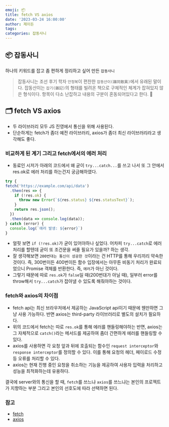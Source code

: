 ```yaml
---
emoji: 📦
title: fetch VS axios
date: '2023-03-24 16:00:00'
author: 제이든
tags:
categories: 잡동사니
---
```


## 📦 잡동사니

하나의 키워드를 잡고 좀 편하게 정리하고 싶어 만든 `잡동사니`<br/>

> 잡동사니는 조선 후기 학자 `안정복`이 편찬한 `잡동산이(雜同散異)`에서 유래된 말이다.
> 잡동산이는 `잡기(雜記)`의 형태를 빌려온 책으로 구체적인 체계가 잡혀있지 않은 형식이다.
> 항목이 다소 난잡하고 내용의 구분이 혼동되어있다고 한다. 🤣

## 🗂️ fetch VS axios

- 두 라이브러리 모두 JS 진영에서 통신을 위해 사용된다.
- 단순하게는 fetch가 좀더 예전 라이브러리, axios가 좀더 최신 라이브러리라고 생각해도 좋다.

### 비교하게 된 계기 그리고 fetch에서의 에러 처리

- 동료인 시저가 아래의 코드에서 왜 굳이 `try...catch...`를 쓰고 나서 또 그 안에서 res.ok로 에러 처리를 하는건지 궁금해하였다.

```js
try {
fetch('https://example.com/api/data')
  .then(res => {
    if (!res.ok) {
      throw new Error(`${res.status} ${res.statusText}`);
    }
    return res.json();
  })
  .then(data => console.log(data));
} catch (error) {
  console.log(`에러 발생: ${error}`)
}
```

- 얼핏 보면 `if (!res.ok)`가 굳이 있어야하나 싶었다. 어차피 `try...catch`로 에러 처리를 할텐데 굳이 또 조건문을 써줄 필요가 있을까? 하는 생각.
- 잘 생각해보면 `200번대는 통신이 성공한 것`이라는 건 HTTP를 통해 우리끼리 약속한 것이다. 즉, 300번이든 400번이든 함수 입장에서는 아무튼 비동기 처리가 완료되었으니 Promise 객체를 반환한다. 즉, `에러`가 아닌 것이다.
- 그렇기 때문에 따로 `res.ok`가 `false`일 때(200번대가 아닐 때), 일부러 error를 throw해서 `try...catch`가 잡아낼 수 있도록 해줘야하는 것이다.

### fetch와 axios의 차이점

- fetch api는 최신 브라우저에서 제공하는 JavaScript api이기 때문에 웬만하면 그냥 사용 가능하다. 반면 axios는 third-party 라이브러리로 별도의 설치가 필요하다.
- 위의 코드에서 fetch는 따로 `res.ok`를 통해 에러를 핸들링해야하는 반면, axios는 그 자체적으로 `catch()`라는 메서드를 제공하여 좀더 간편하게 에러를 핸들링할 수 있다.
- axios를 사용하면 각 요청 앞과 뒤에 호출되는 함수인 `request interceptor`와 `response interceptor`를 정의할 수 있다. 이를 통해 요청의 헤더, 페이로드 수정 등 오류를 처리할 수 있다.
- axios는 현재 진행 중인 요청을 취소하는 기능을 제공하여 사용자 입력을 처리하고 성능을 최적화하는데 유용하다.

결국에 server와의 통신을 할 때, `fetch`를 쓰느냐 `axios`를 쓰느냐는 본인의 프로젝트가 지향하는 부분 그리고 본인의 선호도에 따라 선택하면 된다.

### 참고

- [fetch](https://developer.mozilla.org/ko/docs/Web/API/Fetch_API/Using_Fetch)
- [axios](https://axios-http.com/kr/docs/intro)


```toc

```
